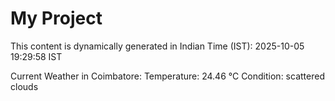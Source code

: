 # My Project

This content is dynamically generated in Indian Time (IST): 2025-10-05 19:29:58 IST


Current Weather in Coimbatore:
Temperature: 24.46 °C
Condition: scattered clouds
